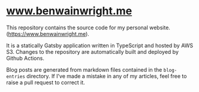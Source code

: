 # www.benwainwright.me

This repository contains the source code for my personal website.
(https://www.benwainwright.me).

It is a statically Gatsby application written in TypeScript and hosted by AWS
S3. Changes to the repository are automatically built and deployed by Github
Actions.

Blog posts are generated from markdown files contained in the `blog-entries`
directory. If I've made a mistake in any of my articles, feel free to raise a
pull request to correct it.

